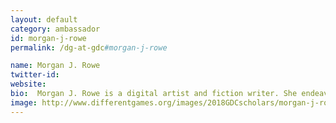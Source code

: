 ```yaml
---
layout: default
category: ambassador
id: morgan-j-rowe
permalink: /dg-at-gdc#morgan-j-rowe

name: Morgan J. Rowe
twitter-id: 
website: 
bio:  Morgan J. Rowe is a digital artist and fiction writer. She endeavors to raise awareness of minorities through the games that she creates. In 2017 a student game she worked on with Harrison Barton titled "Elegy" won a student award for narrative design. Morgan likes memes, reading, and her cat, Reuben.
image: http://www.differentgames.org/images/2018GDCscholars/morgan-j-rowe.png
---
```

